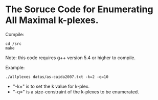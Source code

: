 # The Soruce Code for Enumerating All Maximal k-plexes. 

Compile: 
```
cd /src
make 
```
Note: this code requires g++ version 5.4 or higher to compile.

Example: 
```
./allplexes datas/as-caida2007.txt -k=2 -q=10 
```

- "-k=" is to set the k value for k-plex. 
- "-q=" is a size-constraint of the k-plexes to be enumerated.
